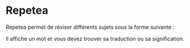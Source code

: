 # Repetea

Repetea permet de réviser différents sujets sous la forme suivante : 

Il affiche un mot et vous devez trouver sa traduction ou sa signification.